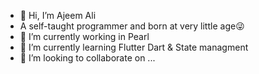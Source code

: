 - 👋 Hi, I’m Ajeem Ali
- A self-taught programmer and born at very little age😜
- 👀 I’m currently working in Pearl
- 🌱 I’m currently learning Flutter Dart & State managment
- 💞️ I’m looking to collaborate on ...


<!---
Ajeem Ali /Ajeem Ali is a ✨ special ✨ repository because its `README.md` (this file) appears on your GitHub profile.
You can click the Preview link to take a look at your changes.
--->
